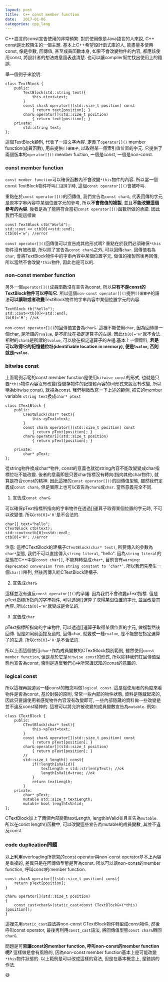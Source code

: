 ```yaml
---
layout:	post
title:	C++ const member function 
date:	2017-01-06
categories: cpp_lang
--- 
```

  
C++語言的const宣告使用的非常頻繁. 對於使用像是Java語言的人來說, C++ const是比較陌生的一個主題.
基本上C++希望設計函式庫的人, 能盡量多使用const, 像是參數, 回傳值, 甚至成員函數本身, 如果不會改變物件的內容, 都應該使用const, 將設計者的想法或意圖表達清楚. 也可以讓compiler幫忙找出使用上的錯誤. 

舉一個例子來說明:

```
class TextBlock {
    public:
        TextBlock(std::string text){
            this->text=text;
        }
        const char& operator[](std::size_t position) const
            { return text[position]; }
        char& operator[](std::size_t position)
            { return text[position]; }
    private:
        std::string text;
};
```

這個TextBlock類別, 代表了一段文字內容. 定義了`operator[]()` member function(成員函數), 
用來提供`[]運算子`, 以取得某一個索引值位置的字元. 
它提供了兩個版本的`operator[]()` member fuction, 一個是const, 一個是non-const. 

### const member function

`const member function`可以確保函數內不會改變`*this`物件的內容. 
所以當一個const TextBlock物件呼叫`[]運算子`時, 這個`const operator[]()`會被呼叫. 

重點在於`const operator[]()`的回傳值, 我們宣告為`const char&`, 代表回傳的字元是原本字串內容中某個位置字元的參考, 所以**不會做值的複製**, 並且**不能改變這個參考的內容**. 後者是為了能夠符合當初`const operator[]()`函數所做的承諾. 因此我們不能這樣做

```
const TextBlock ctb("World");
std::cout << ctb[0]<<std::endl;
ctb[0]='w'; //error
```

`const operator[]()`回傳值可以宣告成其他形式嗎? 重點在於我們必須確保`*this`物件沒有被改變, 所以除了宣告為`const char&`之外, 可以回傳`char`. 回傳值若為`char`, 會將TextBlock物件中的字串內容中某個位置字元, 做值的複製然後再回傳, 所以當然不會改變`*this`物件, 因此也是可以的. 

### non-const member function

另外一個`operator[]()`成員函數沒有宣告為const, 所以**只有不是const的TextBlock物件可以呼叫它**. 所以這個`non-const operator[]()`提供`[]運算子`的語法**可以讀取或者改變**TextBlock物件的字串內容中某個位置字元的內容.

```
TextBlock tb("hello");
std::cout<<tb[0]<<std::endl;
tb[0]='H'; //ok
```

`non-const operator[]()`的回傳值宣告為`char&`. 這裡不能使用`char`, 因為回傳單一個char, 是所謂的`rvalue`, 是不能放在指定運算子的左邊. 因此`tb[0]='H'`就不合法. 相對的`char&`是所謂的`lvalue`, 可以放在指定運算子的左邊.基本上一個資料, **若是可以取得它的記憶體位址(identifiable location in memory), 便是`lvalue`, 否則就是`rvalue`.**

### bitwise const 

上面範例示範的const member function是使用`bitwise const`的形式, 也就是只要`*this`物件內容沒有改變(從儲存物件的記憶體內容的bit形式來說沒有改變, 所以稱為bitwise const), 就視為const. 我們稍微改寫一下上述的範例, 把它的member variable `string text`換成`char* ptext`

```
class CTextBlock {
    public:
        CTextBlock(char* text){
            this->pText=text;
        }
        const char& operator[](std::size_t position) const
            { return pText[position]; }
        char& operator[](std::size_t position)
            { return pText[position]; }
        
    private:
        char* pText;
};
```

從string物件換成char*物件, const的意義也就從string內容不能改變變成char指標位址不能改變. 後者的意義即是只要char指標沒有轉向(指向其他char物件), 就算是符合const的精神. 因此這裡的`const operator[]()`的回傳值型態, 雖然我們定義成`const char&`, 但是實際上也可以宣告為`char&`或`char`. 當然意義完全不同.

1. 宣告成`const char&`

可以確保pText指標所指向的字串物件在透過[]運算子取得某個位置的字元時, 不可以改變值.
所以`ctb[0]='H'`是不合法的.

```
char[] text="hello";
CTextBlock ctb(text);
std::cout<<ctb[0]<<std::endl;
ctb[0]='H'; //error
``` 

注意: 這裡CTextBlock的建構子`CTextBlock(char* text)`, 所要傳入的參數為`char*`型態, 我們不可以直接傳入`string literal`, "hello". 因為`string literal`的型態在C++中是`const char[]`, 不能夠轉型成`char*`, 目前會有`warning: deprecated conversion from string constant to ‘char*’`. 所以我們先產生一個`char[]`陣列, 然後再傳入給CTextBlock建構子.

2. 宣告成`char&`

這樣並沒有違反`const operator[]()`的承諾. 因為我們不會改變pText指標. 但是pText指標所指向的字串物件, 可以透過[]運算子取得某個位置的字元, 並且改變其內容. 所以`ctb[0]='H'`就變成是合法的.

3. 宣告成`char`

pText指標所指向的字串物件, 可以透過[]運算子取得某個位置的字元, 做複製然後回傳. 但是如同前面提及過的, 回傳char, 就變成一種`rvalue`, 是不能放在指定運算子的左邊. 所以`ctb[0]='H'`是不合法的.

所以上面這個使用`char*`作為成員變數的CTextBlock類別範例, 雖然使用`const member function`, 但是基於它是`bitwise const`的形式, 所以除非我們在回傳值型態也宣告為const, 否則是違反我們心中所常識認知的const的意圖的.

### logical const 

所以這裡再說道另一種const的概念叫做`logical const`. 這是從使用者的角度來看物件是否為const, 基於封裝的原則, 常常一些內部的物件狀態, 資料是隱藏起來的, 因此只要讓使用者感覺物件內容沒有改變即可, 一些內部隱藏的資料做一些改變是並不違反const精神的. 這裡可以將允許被改變的成員變數宣告為`mutable`. 例如:

```
class CTextBlock {
    public:
        CTextBlock(char* text){
            this->pText=text;
        }
        const char& operator[](std::size_t position) const
            { return pText[position]; }
        char& operator[](std::size_t position)
            { return pText[position]; }
		//
        std::size_t length() const{
            if(!lengthIsValid){
                textLength = std::strlen(pText); //ok
                lengthIsValid=true; //ok
            }
            return textLength;
        }
    private:
        char* pText;
        mutable std::size_t textLength;
        mutable bool lengthIsValid;
};
```

CTextBlock加上了兩個內部變數textLength, lengthIsValid並且宣告為`mutable`. 所以在const length()函數中, 可以改變這些宣告為mutable的成員變數, 其並不違反const.


### code duplication問題
以上利用overloading所撰寫的const operator[]()與non-const operator[]()基本上內容是重複的, 差異只是在回傳值型態是否為const. 所以可以讓non-const的member function, 呼叫const的member function.

```
const char& operator[](std::size_t position) const{ 
	return pText[position]; 
}

char& operator[](std::size_t position)
{ 
	const_cast<char&>(static_cast<const CTextBlock&>(*this)[position]);
}
```

這裡先用`static_cast`語法將non-const CTextBlock物件轉型成const物件, 然後呼叫const operator[](), 最後再利用`const_cast`語法, 將回傳值型態`const char&`轉回`char&`.


問題是可**否讓const的member function, 呼叫non-const的member function呢?** 這樣做是會有風險的, 因為non-const member function基本上是可能改變`*this`物件狀態的. 以上範例是可以改成這樣的寫法, 但是在基本概念上, 是錯誤的作法.

:sweat_smile:
